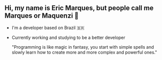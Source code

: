## Hi, my name is Eric Marques, but people call me Marques or Maquenzi 🎴

- I'm a developer based on Brazil 🇧🇷

- Currently working and studying to be a better developer

    "Programming is like magic in fantasy, you start with simple spells and slowly learn how to create more and more complex and powerful ones."
